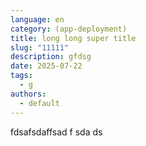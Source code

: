 ```yaml
---
language: en
category: (app-deployment)
title: long long super title
slug: "11111"
description: gfdsg
date: 2025-07-22
tags:
  - g
authors:
  - default
---
```

fdsafsdaffsad f sda ds
